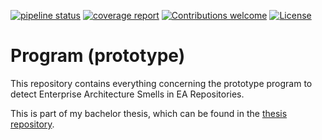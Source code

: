 [![pipeline status](https://git.rwth-aachen.de/ba-ea-smells/program/badges/develop/pipeline.svg)](https://git.rwth-aachen.de/ba-ea-smells/program/commits/develop)
[![coverage report](https://git.rwth-aachen.de/ba-ea-smells/program/badges/develop/coverage.svg)](https://ba-ea-smells.pages.rwth-aachen.de/program/)
[![Contributions welcome](https://img.shields.io/badge/contributions-welcome-orange.svg)](https://git.rwth-aachen.de/ba-ea-smells/program/blob/master/CONTRIBUTING.md)
[![License](https://img.shields.io/badge/license-MIT-blue.svg)](https://opensource.org/licenses/MIT)
# Program (prototype)
This repository contains everything concerning the prototype program to detect Enterprise Architecture Smells in EA Repositories.

This is part of my bachelor thesis, which can be found in the [thesis repository](https://git.rwth-aachen.de/ba-ea-smells/thesis).

